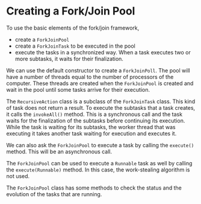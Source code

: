 # Creating a Fork/Join Pool

To use the basic elements of the fork/join framework,
- create a `ForkJoinPool`
- create a `ForkJoinTask` to be executed in the pool
- execute the tasks in a synchronized way. When a task executes two or more
subtasks, it waits for their finalization.

We can use the default constructor to create a `ForkJoinPoll`. The pool will 
have a number of threads equal to the number of processors of the computer. 
These threads are created when the `ForkJoinPool` is created and wait in the 
pool until some tasks arrive for their execution.

The `RecursiveAction` class is a subclass of the `ForkJoinTask` class. This kind 
of task does not return a result. To execute the subtasks that a task creates, it 
calls the `invokeAll()` method. This is a synchronous call and the task waits for
the finalization of the subtasks before continuing its execution. While the task 
is waiting for its subtasks, the worker thread that was executing it takes another
task waiting for execution and executes it. 

We can also ask the `ForkJoinPool` to execute a task by calling the `execute()` 
method. This will be an asynchronous call.

The `ForkJoinPool` can be used to execute a `Runnable` task as well by calling the
`execute(Runnable)` method. In this case, the work-stealing algorithm is not used.

The `ForkJoinPool` class has some methods to check the status and the evolution of
the tasks that are running.
